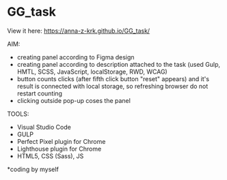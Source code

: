 # GG_task

View it here: https://anna-z-krk.github.io/GG_task/

AIM:
- creating panel according to Figma design
- creating panel according to description attached to the task (used Gulp, HMTL, SCSS, JavaScript, localStorage, RWD, WCAG)
- button counts clicks (after fifth click button "reset" appears) and it's result is connected with local storage, so refreshing browser do not restart counting
- clicking outside pop-up coses the panel

TOOLS:
- Visual Studio Code
- GULP
- Perfect Pixel plugin for Chrome
- Lighthouse plugin for Chrome
- HTML5, CSS (Sass), JS

*coding by myself
